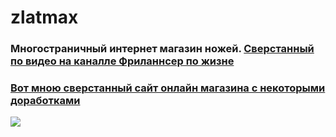 # zlatmax
### Многостраничный интернет магазин ножей. [Сверстанный по видео на каналле Фриланнсер по жизне](https://www.youtube.com/live/-BfkocOApc0?feature=share)
### [Вот мною сверстанный сайт онлайн магазина с некоторыми доработками](https://serdzhius.github.io/zlatmax/ "Первая страница разводящяя для удобного перехода по страницам")

[![](https://serdzhius.github.io/zlatmax/img/zlatmax.jpg)](https://serdzhius.github.io/zlatmax/)
